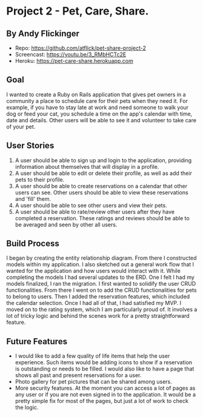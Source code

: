 # Project 2 - Pet, Care, Share.
## By Andy Flickinger

- Repo: https://github.com/atflick/pet-share-project-2
- Screencast: https://youtu.be/3_RMbHCTc2E
- Heroku: https://pet-care-share.herokuapp.com

## Goal
I wanted to create a Ruby on Rails application that gives pet owners in a community a place to schedule care for their pets when they need it. For example, if you have to stay late at work and need someone to walk your dog or feed your cat, you schedule a time on the app's calendar with time, date and details.  Other users will be able to see it and volunteer to take care of your pet.

## User Stories
1. A user should be able to sign up and login to the application, providing information about themselves that will display in a profile.
2. A user should be able to edit or delete their profile, as well as add their pets to their profile.
3. A user should be able to create reservations on a calendar that other users can see.  Other users should be able to view these reservations and 'fill' them.
4. A user should be able to see other users and view their pets.
5. A user should be able to rate/review other users after they have completed a reservation.  These ratings and reviews should be able to be averaged and seen by other all users.

## Build Process
I began by creating the entity relationship diagram.  From there I constructed models within my application.  I also sketched out a general work flow that I wanted for the application and how users would interact with it.  While completing the models I had several updates to the ERD.  One I felt I had my models finalized, I ran the migration.  I first wanted to solidify the user CRUD functionalities.  From there I went on to add the CRUD functionalities for pets to belong to users.  Then I added the reservation features, which included the calendar selection.  Once I had all of that, I had satisfied my MVP.  I moved on to the rating system, which I am particularly proud of.  It involves a lot of tricky logic and behind the scenes work for a pretty straightforward feature.

## Future Features
- I would like to add a few quality of life items that help the user experience.  Such items would be adding icons to show if a reservation is outstanding or needs to be filled.  I would also like to have a page that shows all past and present reservations for a user.
- Photo gallery for pet pictures that can be shared among users.
- More security features.  At the moment you can access a lot of pages as any user or if you are not even signed in to the application.  It would be a pretty simple fix for most of the pages, but just a lot of work to check the logic.
